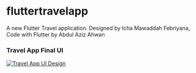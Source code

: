 # fluttertravelapp

A new Flutter Travel application. Designed by Icha Mawaddah Febriyana, Code with Flutter by Abdul Aziz Ahwan


### Travel App Final UI

[![Travel App UI Design](https://cdn.dribbble.com/users/4474622/screenshots/11982472/media/dfe39454778106fc8d42dc2951e69641.jpg)](https://dribbble.com/shots/11982472-Travel-app)

